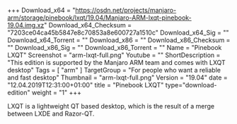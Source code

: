 +++
Download_x64 = "https://osdn.net/projects/manjaro-arm/storage/pinebook/lxqt/19.04/Manjaro-ARM-lxqt-pinebook-19.04.img.xz"
Download_x64_Checksum = "7203ce04ca45b5847e8c70853a8e600727a1510c"
Download_x64_Sig = ""
Download_x64_Torrent = ""
Download_x86 = ""
Download_x86_Checksum = ""
Download_x86_Sig = ""
Download_x86_Torrent = ""
Name = "Pinebook LXQT"
Screenshot = "arm-lxqt-full.png"
Youtube = ""
ShortDescription = "This edition is supported by the Manjaro ARM team and comes with LXQT desktop"
Tags = [ "arm" ]
TargetGroup = "For people who want a reliable and fast desktop"
Thumbnail = "arm-lxqt-full.png"
Version = "19.04"
date = "12.04.2019T12:31:00+01:00"
title = "Pinebook LXQT"
type="download-edition"
weight = "1"
+++

LXQT is a lightweight QT based desktop, which is the result of a merge between LXDE and Razor-QT.

